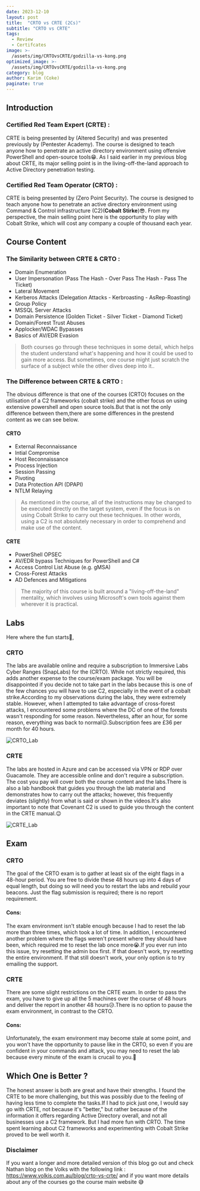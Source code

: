 ```yaml
---
date: 2023-12-10
layout: post
title:  "CRTO vs CRTE (2Cs)"
subtitle: "CRTO vs CRTE"
tags: 
  - Review 
  - Certifcates
image: >- 
  /assets/img/CRTOvsCRTE/godzilla-vs-kong.png
optimized_image: >- 
  /assets/img/CRTOvsCRTE/godzilla-vs-kong.png
category: blog
author: Karim (Coke)
paginate: true
---
```


## Introduction

### Certified Red Team Expert (CRTE) :
CRTE is being presented by (Altered Security) and was presented previously by (Pentester Academy). The course is designed to teach anyone how to penetrate an active directory environment using offensive PowerShell and open-source tools😁. As I said earlier in my previous blog about CRTE, its major selling point is in the living-off-the-land approach to Active Directory penetration testing.

### Certified Red Team Operator (CRTO) :
CRTE is being presented by (Zero Point Security). The course is designed to teach anyone how to penetrate an active directory environment using Command & Control infrastructure (C2)(**Cobalt Stirke**)😎. From my perspective, the main selling point here is the opportunity to play with Cobalt Strike, which will cost any company a couple of thousand each year.

## Course Content

### The Similarity between CRTE & CRTO :
* Domain Enumeration
* User Impersonation (Pass The Hash - Over Pass The Hash - Pass The Ticket)
* Lateral Movement
* Kerberos Attacks (Delegation Attacks - Kerbroasting - AsRep-Roasting)
* Group Policy
* MSSQL Server Attacks
* Domain Persistence (Golden Ticket - Silver Ticket - Diamond Ticket)
* Domain/Forest Trust Abuses
* Applocker/WDAC Bypasses
* Basics of AV/EDR Evasion

> Both courses go through these techniques in some detail, which helps the student understand what's happening and how it could be used to gain more access. But sometimes, one course might just scratch the surface of a subject while the other dives deep into it..

### The Difference between CRTE & CRTO :

The obvious difference is that one of the courses (CRTO) focuses on the utilisation of a C2 frameworks (cobalt strike) and the other focus on using extensive powershell and open source tools.But that is not the only difference between them,there are some differences in the prestend content as we can see below.

#### CRTO
* External Reconnaissance
* Intial Compromise
* Host Reconnaissance
* Process Injection
* Session Passing
* Pivoting
* Data Protection API (DPAPI)
* NTLM Relaying

> As mentioned in the course, all of the instructions may be changed to be executed directly on the target system, even if the focus is on using Cobalt Strike to carry out these techniques. In other words, using a C2 is not absolutely necessary in order to comprehend and make use of the content.

#### CRTE
* PowerShell OPSEC
* AV/EDR bypass Techniques for PowerShell and C#
* Access Control List Abuse (e.g. gMSA)
* Cross-Forest Attacks
* AD Defences and Mitigations

>The majority of this course is built around a "living-off-the-land" mentality, which involves using Microsoft's own tools against them wherever it is practical.

## Labs
Here where the fun starts🤤,

### CRTO
The labs are available online and require a subscription to Immersive Labs Cyber Ranges (SnapLabs) for the (CRTO). While not strictly required, this adds another expense to the course/exam package. You will be disappointed if you decide not to take part in the labs because this is one of the few chances you will have to use C2, especially in the event of a cobalt strike.According to my observations during the labs, they were extremely stable. However, when I attempted to take advantage of cross-forest attacks, I encountered some problems where the DC of one of the forests wasn't responding for some reason. Nevertheless, after an hour, for some reason, everything was back to normal😑.Subscription fees are £36 per month for 40 hours.

![CRTO_Lab](/assets/img/CRTOvsCRTE/CRTO_Lab.png)

### CRTE
The labs are hosted in Azure and can be accessed via VPN or RDP over Guacamole. They are accessible online and don't require a subscription. The cost you pay will cover both the course content and the labs.There is also a lab handbook that guides you through the lab material and demonstrates how to carry out the attacks; however, this frequently deviates (slightly) from what is said or shown in the videos.It's also important to note that Covenant C2 is used to guide you through the content in the CRTE manual.😉

![CRTE_Lab](/assets/img/CRTE/CRTE_Lab.png)

## Exam

### CRTO
The goal of the CRTO exam is to gather at least six of the eight flags in a 48-hour period. You are free to divide these 48 hours up into 4 days of equal length, but doing so will need you to restart the labs and rebuild your beacons. Just the flag submission is required; there is no report requirement.

#### Cons:
The exam environment isn't stable enough because I had to reset the lab more than three times, which took a lot of time. In addition, I encountered another problem where the flags weren't present where they should have been, which required me to reset the lab once more😭.If you ever run into this issue, try resetting the admin box first. If that doesn't work, try resetting the entire environment. If that still doesn't work, your only option is to try emailing the support.

### CRTE
There are some slight restrictions on the CRTE exam. In order to pass the exam, you have to give up all the 5 machines over the course of 48 hours and deliver the report in another 48 hours😥.There is no option to pause the exam environment, in contrast to the CRTO.

#### Cons:
Unfortunately, the exam environment may become stale at some point, and you won't have the opportunity to pause like in the CRTO, so even if you are confident in your commands and attack, you may need to reset the lab because every minute of the exam is crucail to you.😬

## Which One is Better ?
The honest answer is both are great and have their strengths. I found the CRTE to be more challenging, but this was possibly due to the feeling of having less time to complete the tasks.If I had to pick just one, I would say go with CRTE, not because it's "better," but rather because of the information it offers regarding Active Directory overall, and not all businesses use a C2 framework. But I had more fun with CRTO. The time spent learning about C2 frameworks and experimenting with Cobalt Strike proved to be well worth it.

### Disclaimer

If you want a longer and more detailed version of this blog go out and check Nathan blog on the Volks with the following link : https://www.volkis.com.au/blog/crto-vs-crte/ and if you want more details about any of the courses go the course main website 😅
